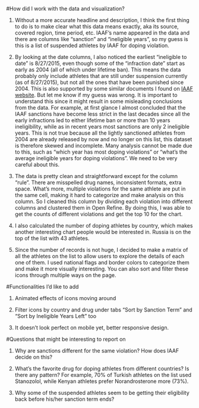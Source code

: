#How did I work with the data and visualization?
1. Without a more accurate headline and description, I think the first thing to do is to make clear what this data means exactly, aka its source, covered region, time period, etc. IAAF’s name appeared in the data and there are columns like “sanction” and “ineligible years”, so my guess is this is a list of suspended athletes by IAAF for doping violation.

2. By looking at the date columns, I also noticed the earliest “ineligible to date” is 8/27/2015, even though some of the “infraction date” start as early as 2004 (all of which under lifetime ban). This means the data probably only include athletes that are still under suspension currently (as of 8/27/2015), but not all the ones that have been punished since 2004. This is also supported by some similar documents I found on <a target="_blank" href="http://www.iaaf.org/download/download?filename=3deef999-07f5-4a93-96b9-03b7e18e0f3e.pdf&urlslug=List20athletes20serving20period20ineligibility20a20of20anti-doping20violation20IAAF%20rules">IAAF website</a>. But let me know if my guess was wrong. It is important to understand this since it might result in some misleading conclusions from the data. For example, at first glance I almost concluded that the IAAF sanctions have become less strict in the last decades since all the early infractions led to either lifetime ban or more than 10 years ineligibility, while as in recent years most sanctions are only 2 ineligible years. This is not true because all the lightly sanctioned athletes from 2004 are already released by now and no longer on this list, this dataset is therefore skewed and incomplete. Many analysis cannot be made due to this, such as “which year has most doping violations” or “what’s the average ineligible years for doping violations”. We need to be very careful about this.

3. The data is pretty clean and straightforward except for the column “rule”. There are misspelled drug names, inconsistent formats, extra space. What’s more, multiple violations for the same athlete are put in the same cell, making it hard to categorize and make analysis on this column. So I cleaned this column by dividing each violation into different columns and clustered them in Open Refine. By doing this, I was able to get the counts of different violations and get the top 10 for the chart.

4. I also calculated the number of doping athletes by country, which makes another interesting chart people would be interested in. Russia is on the top of the list with 43 athletes.

5. Since the number of records is not huge, I decided to make a matrix of all the athletes on the list to allow users to explore the details of each one of them. I used national flags and border colors to categorize them and make it more visually interesting. You can also sort and filter these icons through multiple ways on the page.

#Functionalities I’d like to add
1. Animated effects of icons moving around

2. Filter icons by country and drug under tabs “Sort by Sanction Term” and “Sort by Ineligible Years Left” too

3. It doesn’t look perfect on mobile yet, better responsive design.

#Questions that might be interesting to report on
1. Why are sanctions different for the same violation? How does IAAF decide on this?

2. What’s the favorite drug for doping athletes from different countries? Is there any pattern? For example, 70% of Turkish athletes on the list used Stanozolol, while Kenyan athletes prefer Norandrosterone more (73%).

3. Why some of the suspended athletes seem to be getting their eligibility back before his/her sanction term ends?
